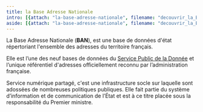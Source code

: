 ```yaml
---
title: la Base Adresse Nationale
intro: [{attach: "la-base-adresse-nationale", filename: "decouvrir_la_BAN--intro"}]
aside: [{attach: "la-base-adresse-nationale", filename: "decouvrir_la_BAN--la_base_adresse_nationale"}]
---
```


La Base Adresse Nationale (**BAN**), est une base de données d'état répertoriant l'ensemble des adresses du territoire français.

Elle est l’une des neuf bases de données du [Service Public de la Donnée](https://www.data.gouv.fr/fr/pages/spd/reference/) et l’unique référentiel d'adresses officiellement reconnu par l’administration française.

Service numérique partagé, c'est une infrastructure socle sur laquelle sont adossées de nombreuses politiques publiques. Elle fait partie du système d’information et de communication de l’État et est à ce titre placée sous la responsabilité du Premier ministre.
